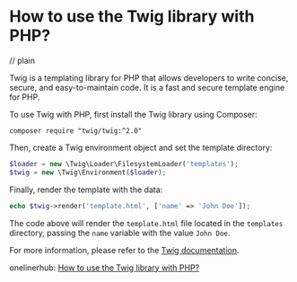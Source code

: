 # How to use the Twig library with PHP?
// plain

Twig is a templating library for PHP that allows developers to write concise, secure, and easy-to-maintain code. It is a fast and secure template engine for PHP.

To use Twig with PHP, first install the Twig library using Composer:

```
composer require "twig/twig:^2.0"
```

Then, create a Twig environment object and set the template directory:

```php
$loader = new \Twig\Loader\FilesystemLoader('templates');
$twig = new \Twig\Environment($loader);
```

Finally, render the template with the data:

```php
echo $twig->render('template.html', ['name' => 'John Doe']);
```

The code above will render the `template.html` file located in the `templates` directory, passing the `name` variable with the value `John Doe`.

For more information, please refer to the [Twig documentation](https://twig.symfony.com/doc/2.x/).

onelinerhub: [How to use the Twig library with PHP?](https://onelinerhub.com/twig/how-to-use-the-twig-library-with-php-)